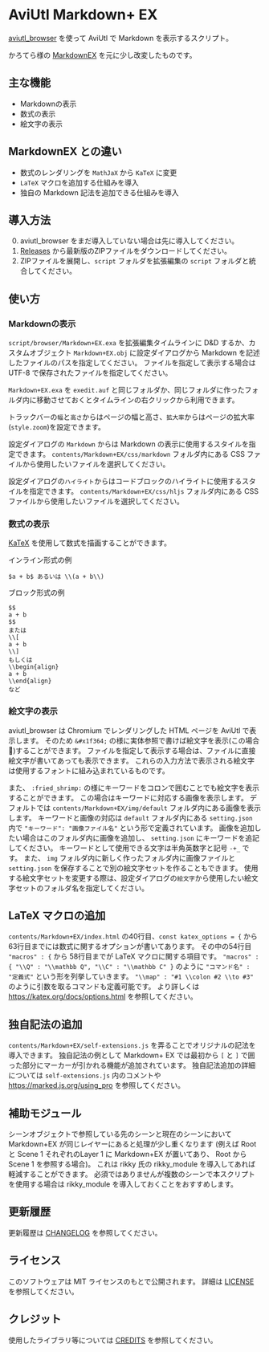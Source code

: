 # AviUtl Markdown+ EX

[aviutl_browser](https://github.com/oov/aviutl_browser) を使って AviUtl で
Markdown を表示するスクリプト。

かろてら様の [MarkdownEX](https://github.com/karoterra/aviutl-markdownex) を元に少し改変したものです。

## 主な機能

- Markdownの表示
- 数式の表示
- 絵文字の表示

## MarkdownEX との違い

- 数式のレンダリングを `MathJaX` から `KaTeX` に変更
- `LaTeX` マクロを追加する仕組みを導入
- 独自の Markdown 記法を追加できる仕組みを導入

## 導入方法

0. aviutl_browser をまだ導入していない場合は先に導入してください。
1. [Releases](https://github.com/Totti95U/aviutl-markdown-plus-ex/releases)
   から最新版のZIPファイルをダウンロードしてください。
2. ZIPファイルを展開し、`script` フォルダを拡張編集の `script` フォルダと統合してください。

## 使い方

### Markdownの表示
`script/browser/Markdown+EX.exa` を拡張編集タイムラインに D&D するか、カスタムオブジェクト
`Markdown+EX.obj` に設定ダイアログから Markdown を記述したファイルのパスを指定してください。
ファイルを指定して表示する場合は UTF-8 で保存されたファイルを指定してください。

`Markdown+EX.exa` を `exedit.auf` と同じフォルダか、同じフォルダに作ったフォルダ内に移動させておくとタイムラインの右クリックから利用できます。

トラックバーの`幅`と`高さ`からはページの幅と高さ、`拡大率`からはページの拡大率(`style.zoom`)を設定できます。

設定ダイアログの `Markdown` からは Markdown の表示に使用するスタイルを指定できます。
`contents/Markdown+EX/css/markdown` フォルダ内にある CSS ファイルから使用したいファイルを選択してください。

設定ダイアログの`ハイライト`からはコードブロックのハイライトに使用するスタイルを指定できます。
`contents/Markdown+EX/css/hljs` フォルダ内にある CSS ファイルから使用したいファイルを選択してください。

### 数式の表示
[KaTeX](https://katex.org)
を使用して数式を描画することができます。

インライン形式の例
```
$a + b$ あるいは \\(a + b\\)
```

ブロック形式の例
```
$$
a + b
$$
または
\\[
a + b
\\]
もしくは
\\begin{align}
a + b
\\end{align}
など
```

### 絵文字の表示
aviutl_browser は Chromium でレンダリングした HTML ページを AviUtl で表示します。
そのため `&#x1f364;` の様に実体参照で書けば絵文字を表示(この場合🍤)することができます。
ファイルを指定して表示する場合は、ファイルに直接絵文字が書いてあっても表示できます。
これらの入力方法で表示される絵文字は使用するフォントに組み込まれているものです。

また、 `:fried_shrimp:` の様にキーワードをコロンで囲むことでも絵文字を表示することができます。
この場合はキーワードに対応する画像を表示します。
デフォルトでは `contents/Markdown+EX/img/default` フォルダ内にある画像を表示します。
キーワードと画像の対応は `default` フォルダ内にある `setting.json` 内で
`"キーワード": "画像ファイル名"` という形で定義されています。
画像を追加したい場合はこのフォルダ内に画像を追加し、 `setting.json` にキーワードを追記してください。
キーワードとして使用できる文字は半角英数字と記号 `-+_` です。
また、 `img` フォルダ内に新しく作ったフォルダ内に画像ファイルと `setting.json`
を保存することで別の絵文字セットを作ることもできます。
使用する絵文字セットを変更する際は、設定ダイアログの`絵文字`から使用したい絵文字セットのフォルダ名を指定してください。

## LaTeX マクロの追加
`contents/Markdown+EX/index.html` の40行目、`const katex_options = {` から63行目までには数式に関するオプションが書いてあります。
その中の54行目 `"macros" : {` から 58行目までが LaTeX マクロに関する項目です。
`"macros" : { "\\Q" : "\\mathbb Q", "\\C" : "\\mathbb C" }` のように `"コマンド名" : "定義式"` という形を列挙していきます。
`"\\map" : "#1 \\colon #2 \\to #3"` のように引数を取るコマンドも定義可能です。
より詳しくは https://katex.org/docs/options.html を参照してください。

## 独自記法の追加
`contents/Markdown+EX/self-extensions.js` を弄ることでオリジナルの記法を導入できます。
独自記法の例として Markdown+ EX では最初から `[` と `]` で囲った部分にマーカーが引かれる機能が追加されています。
独自記法追加の詳細については `self-extensions.js` 内のコメントや https://marked.js.org/using_pro を参照してください。

## 補助モジュール

シーンオブジェクトで参照している先のシーンと現在のシーンにおいて Markdown+EX
が同じレイヤーにあると処理が少し重くなります
(例えば Root と Scene 1 それぞれのLayer 1 に Markdown+EX が置いてあり、
Root から Scene 1 を参照する場合)。
これは rikky 氏の rikky_module を導入してあれば軽減することができます。
必須ではありませんが複数のシーンで本スクリプトを使用する場合は rikky_module
を導入しておくことをおすすめします。

## 更新履歴

更新履歴は [CHANGELOG](CHANGELOG.md) を参照してください。

## ライセンス

このソフトウェアは MIT ライセンスのもとで公開されます。
詳細は [LICENSE](LICENSE) を参照してください。

## クレジット

使用したライブラリ等については [CREDITS](CREDITS.md) を参照してください。

